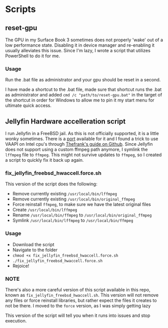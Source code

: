 # Scripts

## reset-gpu
The GPU in my Surface Book 3 sometimes does not properly 'wake' out of a low performance state. Disabling it in device manager and re-enabling it usually alleviates this issue.
Since I'm lazy, I wrote a script that utilizes PowerShell to do it for me.

### Usage
Run the .bat file as administrator and your gpu should be reset in a second.

I have made a shortcut to the .bat file, made sure that shortcut runs the .bat as administrator and added `cmd /c "path/to/reset-gpu.bat"` in the target of the shortcut in order for Windows to allow me to pin it my start menu for ultimate quick access.

## Jellyfin Hardware accelleration script
I run Jellyfin in a FreeBSD jail. As this is not officially supported, it is a little wonky sometimes. There is a [port](https://www.freshports.org/multimedia/jellyfin/) available for it and I found a trick to use VAAPI on Intel cpu's through [Thefrank's guide on Github](https://github.com/Thefrank/jellyfin-server-freebsd/blob/main/Installation_TrueNAS_GUI.md#hardware-encoding-intel).
Since Jellyfin does not support using a custom ffmpeg path anymore, I symlink the `lffmpeg` file to `ffmpeg`. This might not survive updates to `ffmpeg`, so I created a script to quickly fix it back up again.

### fix_jellyfin_freebsd_hwaccell.force.sh
This version of the script does the following:
* Remove currently existing `/usr/local/bin/lffmpeg`
* Remove currently existing `/usr/local/bin/original_ffmpeg`
* Force reinstall `ffmpeg`, to make sure we have the latest original files
* Create `/usr/local/bin/lffmpeg`
* Rename `/usr/local/bin/ffmpeg` to `/usr/local/bin/original_ffmpeg`
* Symlink `/usr/local/bin/lffmpeg` to `/usr/local/bin/ffmpeg`

### Usage
* Download the script
* Navigate to the folder
* `chmod +x fix_jellyfin_freebsd_hwaccell.force.sh`
* `./fix_jellyfin_freebsd_hwaccell.force.sh`
* Rejoice!

### NOTE
There's also a more careful version of this script available in this repo, known as `fix_jellyfin_freebsd_hwaccell.sh`. This version will not remove any files or force reinstall libraries, but rather expect the files it creates to not be there.
I moved to the `force` version, as I was simply getting lazy

This version of the script will tell you when it runs into issues and stop execution.
